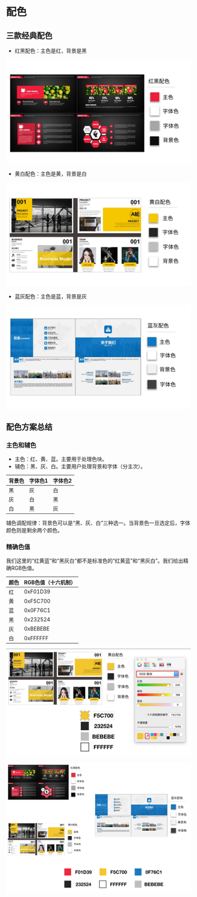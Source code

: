 # 配色

## 三款经典配色

- 红黑配色：主色是红，背景是黑

![](assets/ppt-red-theme.jpg)

- 黄白配色：主色是黄，背景是白

![](assets/ppt-yellow-theme.jpg)

- 蓝灰配色：主色是蓝，背景是灰

![](assets/ppt-blue-theme.jpg)

## 配色方案总结

### 主色和辅色

- 主色：红、黄、蓝。主要用于处理色块。
- 辅色：黑、灰、白。主要用户处理背景和字体（分主次）。

| 背景色 | 字体色1 | 字体色2 |
|-----|------|-------|
| 黑  |  灰   |  白   |
| 灰  |  白   |  黑   |
| 白  |  黑   |  灰   |

辅色调配规律：背景色可以是“黑、灰、白”三种选一。当背景色一旦选定后，字体颜色则是剩余两个颜色。

### 精确色值

我们这里的“红黄蓝”和“黑灰白”都不是标准色的“红黄蓝”和“黑灰白”。我们给出精确RGB色值。

| 颜色 | RGB色值（十六机制）|
| ---- | --------------- |
| 红   | 0xF01D39 |
| 黄   | 0xF5C700 |
| 蓝   | 0x0F76C1 |
| 黑   | 0x232524 |
| 灰   | 0xBEBEBE |
| 白   | 0xFFFFFF |


![](assets/ppt-theme-rgb.png)

![](assets/ppt-theme-6colors.png)
